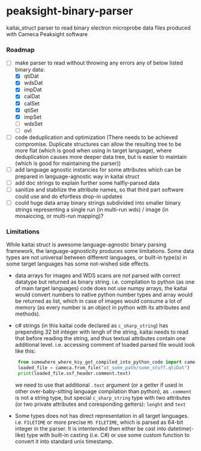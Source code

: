 # peaksight-binary-parser
kaitai_struct parser to read binary electron microprobe data files produced with Cameca Peaksight software

### Roadmap

- [ ] make parser to read without throwing any errors any of below listed binary data:
  - [x] qtiDat
  - [x] wdsDat
  - [x] impDat
  - [x] calDat
  - [x] calSet
  - [x] qtiSet
  - [x] impSet
  - [ ] wdsSet
  - [ ] ovl
- [ ] code deduplication and optimization (There needs to be achieved compromise. Duplicate structures can allow the resulting tree to be more flat (which is good when using in target language), where deduplication causes more deeper data tree, but is easier to maintain (which is good for maintaining the parser)) 
- [ ] add language agnostic instancies for some attributes which can be prepared in language-agnostic way in kaitai struct
- [ ] add doc strings to explain further some halfly-parsed data
- [ ] sanitize and stabilize the attribute names, so that third part software could use and do efortless drop-in updates
- [ ] could huge data array binary strings subdivided into smaller binary strings representing a single run (in multi-run wds) / image (in mosaiccing, or multi-run mapping)?

### Limitations

While kaitai struct is awesome language-agnostic binary parsing framework, the language-agnosticity produces some limitations. Some data types are not universal between different languages, or built-in type(s) in some target languages has some not-wished side effects.
- data arrays for images and WDS scans are not parsed with correct datatype but returned as binary string. i.e. compilation to python (as one of main target languages) code does not use numpy arrays, the kaitai would convert numbers to native python number types and array would be returned as list, which in case of images would consume a lot of memory (as every number is an object in python with its attributes and methods).
- c# strings (in this kaitai code declared as `c_sharp_string`) has prepending 32 bit integer with lengh of the string, kaitai needs to read that before reading the string, and thus textual attributes contain one additional level. i.e. accessing comment of loaded parsed file would look like this: 

  ```python
   from somewhere_where_ksy_got_compiled_into_python_code import cameca
   loaded_file = cameca.from_file("at_some_path/some_stuff.qtiDat")
   print(loaded_file.sxf_header.comment.text)
  ```
  we need to use that additional `.text` argument (or a getter if used in other over-baby-sitting language compilation than python), as `.comment` is not a string type, but special `c_sharp_string` type with two attributes (or two private attributes and coresponding getters): `lenght` and `text`
- Some types does not has direct representation in all target languages. i.e. `FILETIME` or more precise `MS FILETIME`, which is parsed as 64-bit integer in the parser. It is intentended then either be cast into datetime(-like) type with built-in casting (i.e. C#) or use some custom function to convert it into standard unix timestamp.
